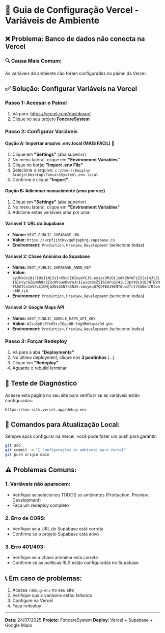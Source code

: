 # 🚀 Guia de Configuração Vercel - Variáveis de Ambiente

## ❌ Problema: Banco de dados não conecta na Vercel

### 🔍 **Causa Mais Comum:**
As variáveis de ambiente não foram configuradas no painel da Vercel.

## ✅ **Solução: Configurar Variáveis na Vercel**

### **Passo 1: Acessar o Painel**
1. Vá para: https://vercel.com/dashboard
2. Clique no seu projeto **FoncareSystem**

### **Passo 2: Configurar Variáveis**

#### **Opção A: Importar arquivo .env.local (MAIS FÁCIL) 🚀**
1. Clique em **"Settings"** (aba superior)
2. No menu lateral, clique em **"Environment Variables"**
3. Clique no botão **"Import .env File"**
4. Selecione o arquivo: `c:\Users\Douglas Araújo\Desktop\FoncareSystem\.env.local`
5. Confirme e clique **"Import"**

#### **Opção B: Adicionar manualmente (uma por vez)**
1. Clique em **"Settings"** (aba superior)
2. No menu lateral, clique em **"Environment Variables"**
3. Adicione estas variáveis uma por uma:

#### **Variável 1: URL do Supabase**
- **Name:** `NEXT_PUBLIC_SUPABASE_URL`
- **Value:** `https://urpfjihtkvvqehjppbrg.supabase.co`
- **Environment:** `Production`, `Preview`, `Development` (selecione todas)

#### **Variável 2: Chave Anônima do Supabase**
- **Name:** `NEXT_PUBLIC_SUPABASE_ANON_KEY`
- **Value:** `eyJhbGciOiJIUzI1NiIsInR5cCI6IkpXVCJ9.eyJpc3MiOiJzdXBhYmFzZSIsInJlZiI6InVycGZqaWh0a3Z2cWVoanBwYnJnIiwicm9sZSI6ImFub24iLCJpYXQiOjE3NTE5MTk5OTcsImV4cCI6MjA2NzQ5NTk5N30.sbsymu87QDFEUJ9BNYGLwJfct7X5Een7RtomakBLij4`
- **Environment:** `Production`, `Preview`, `Development` (selecione todas)

#### **Variável 3: Google Maps API**
- **Name:** `NEXT_PUBLIC_GOOGLE_MAPS_API_KEY`
- **Value:** `AIzaSyBsEYe05izIGga0Brfdg3RdHuyzxOd-gUo`
- **Environment:** `Production`, `Preview`, `Development` (selecione todas)

### **Passo 3: Forçar Redeploy**
1. Vá para a aba **"Deployments"**
2. No último deployment, clique nos **3 pontinhos** (...)
3. Clique em **"Redeploy"**
4. Aguarde o rebuild terminar

## 🧪 **Teste de Diagnóstico**

Acesse esta página no seu site para verificar se as variáveis estão configuradas:
```
https://seu-site.vercel.app/debug-env
```

## 🔧 **Comandos para Atualização Local:**

Sempre após configurar na Vercel, você pode fazer um push para garantir:

```bash
git add .
git commit -m "🔧 Configurações de ambiente para Vercel"
git push origin main
```

## ⚠️ **Problemas Comuns:**

### **1. Variáveis não aparecem:**
- Verifique se selecionou TODOS os ambientes (Production, Preview, Development)
- Faça um redeploy completo

### **2. Erro de CORS:**
- Verifique se a URL do Supabase está correta
- Confirme se o projeto Supabase está ativo

### **3. Erro 401/403:**
- Verifique se a chave anônima está correta
- Confirme se as políticas RLS estão configuradas no Supabase

## 📞 **Em caso de problemas:**
1. Acesse `/debug-env` no seu site
2. Verifique quais variáveis estão faltando
3. Configure na Vercel
4. Faça redeploy

---
**Data:** 24/07/2025
**Projeto:** FoncareSystem
**Deploy:** Vercel + Supabase + Google Maps
